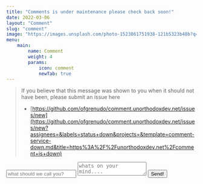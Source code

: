 ```yaml
---
title: "Comments is under maintenance please check back soon!"
date: 2022-03-06
layout: "Comment"
slug: "comment"
image: "https://images.unsplash.com/photo-1523861751938-121b5323b48b?q=80&w=2062&auto=format&fit=crop&ixlib=rb-4.0.3&ixid=M3wxMjA3fDB8MHxwaG90by1wYWdlfHx8fGVufDB8fHx8fA%3D%3D"
menu: 
    main:
        name: Comment
        weight: 4
        params:
            icon: comment
            newTab: true
---
```


> If you believe that this message was shown to you when it should not have been, please submit an issue here 
>
> - [https://github.com/ofgrenudo/comment.unorthodoxdev.net/issues/new](https://github.com/ofgrenudo/comment.unorthodoxdev.net/issues/new?assignees=&labels=status+down&projects=&template=comment-service-down.md&title=https%3A%2F%2Funorthodoxdev.net%2Fcomment+is+down)

<form action="http://localhost:8080/comment/new/post" method="post" id="new_comment">
            <input type="text" name="username" id="username" placeholder="what should we call you?" maxlength="500" required="">
            <textarea id="comment" name="comment" maxlength="10000" placeholder="whats on your mind...." spellcheck="true" required=""></textarea>
            <input type="text" name="post_url" id="post_url" required="" hidden>
            <button id="submit">Send!</button>
</form>

<script>

  // Get the <a> element within the <h2>
//   const link = document.querySelector('.article-title a');
    const link = document.getElementsByClassName('article-title')[0].getElementsByTagName('a')[0];
    // Get the href value
    const href = link.getAttribute('href');
    alert(href)
    // Extract the part after '/p/' and before the next '/'
    const valueAfterP = href.split('/p/')[1].split('/')[0];

    // Show the result
    alert(valueAfterP);

    postURL = document.getElementById('post_url');
    postURL.value = window.location.href;
</script>



